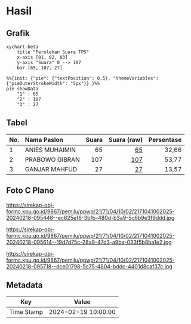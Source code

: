 # Hasil

## Grafik

```mermaid
xychart-beta
    title "Perolehan Suara TPS"
    x-axis [01, 02, 03]
    y-axis "Suara" 0 --> 107
    bar [65, 107, 27]
```

```mermaid
%%{init: {"pie": {"textPosition": 0.5}, "themeVariables": {"pieOuterStrokeWidth": "5px"}} }%%
pie showData
    "1" : 65
    "2" : 107
    "3" : 27
```

## Tabel

| No. | Nama Paslon    | Suara | Suara (raw) | Persentase |
|:--- |:-------------- | -----:| -----------:| ----------:|
| 1   | ANIES MUHAIMIN | 65    | [65][p-1]   | 32,66      |
| 2   | PRABOWO GIBRAN | 107   | [107][p-2]  | 53,77      |
| 3   | GANJAR MAHFUD  | 27    | [27][p-3]   | 13,57      |


[p-1]: https://github.com/gigit-pemilu/pemilu-2024-21-kepulauan-riau/blob/main/pilpres/hitung-suara/sub/21-kepulauan-riau/sub/71-kota-batam/sub/04-nongsa/sub/1002-batu-besar/sub/025-tps/sub/paslon-1.txt
[p-2]: https://github.com/gigit-pemilu/pemilu-2024-21-kepulauan-riau/blob/main/pilpres/hitung-suara/sub/21-kepulauan-riau/sub/71-kota-batam/sub/04-nongsa/sub/1002-batu-besar/sub/025-tps/sub/paslon-2.txt
[p-3]: https://github.com/gigit-pemilu/pemilu-2024-21-kepulauan-riau/blob/main/pilpres/hitung-suara/sub/21-kepulauan-riau/sub/71-kota-batam/sub/04-nongsa/sub/1002-batu-besar/sub/025-tps/sub/paslon-3.txt

## Foto C Plano

https://sirekap-obj-formc.kpu.go.id/9867/pemilu/ppwp/21/71/04/10/02/2171041002025-20240218-095448--ec625ef6-3bfb-480d-b3a9-5c6b9e3f9ddd.jpg

https://sirekap-obj-formc.kpu.go.id/9867/pemilu/ppwp/21/71/04/10/02/2171041002025-20240218-095614--19d7d75c-28a9-47d3-a9ba-033f5b8ba1e2.jpg

https://sirekap-obj-formc.kpu.go.id/9867/pemilu/ppwp/21/71/04/10/02/2171041002025-20240218-095718--dce01798-5c75-4804-bddc-4401d8caf37c.jpg


## Metadata

| Key        | Value               |
| ---------- | ------------------- |
| Time Stamp | 2024-02-19 10:00:00 |



